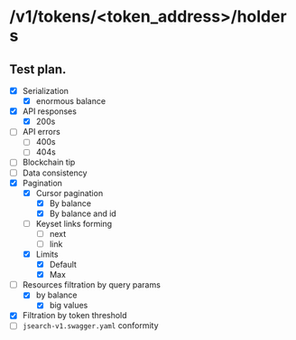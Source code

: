 # /v1/tokens/<token_address>/holders

## Test plan.

* [x] Serialization
    * [x] enormous balance
* [x] API responses
    * [x] 200s
* [ ] API errors
    * [ ] 400s
    * [ ] 404s
* [ ] Blockchain tip
* [ ] Data consistency
* [x] Pagination
    * [x] Cursor pagination
        * [x] By balance
        * [x] By balance and id
    * [ ] Keyset links forming
        * [ ] next
        * [ ] link
    * [x] Limits
        * [x] Default
        * [x] Max
* [ ] Resources filtration by query params
    * [x] by balance
        * [x] big values
* [x] Filtration by token threshold
* [ ] `jsearch-v1.swagger.yaml` conformity

